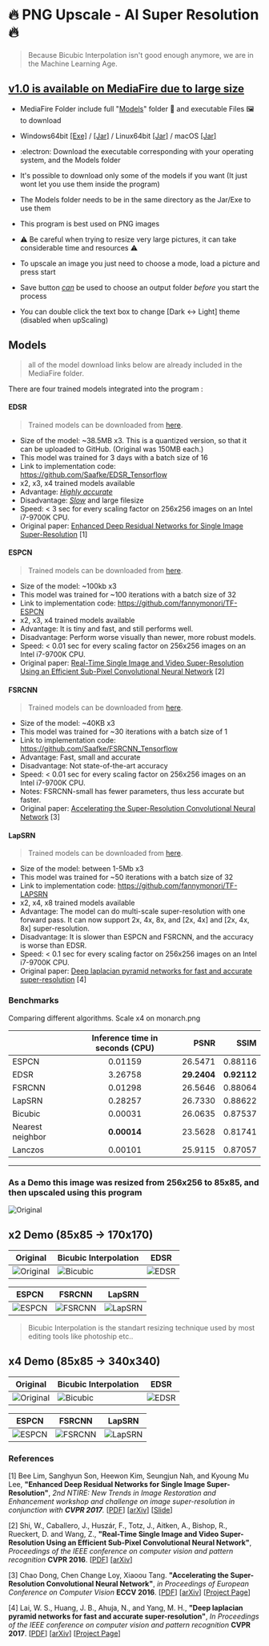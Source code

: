 # :fire: PNG Upscale -  AI Super Resolution :fire:
> Because Bicubic Interpolation isn't good enough anymore, we are in the Machine Learning Age.
 
 ## [v1.0 is available on MediaFire due to large size](https://app.mediafire.com/nz88rdbl8u041) 
* MediaFire Folder include full "[Models](http://www.mediafire.com/folder/05txvvxyww7ek/Models)" folder 📁 and executable Files 🖼️ to download

* Windows64bit [[Exe]](http://www.mediafire.com/file/1zimjhmqm6bbslp/png-upscale-1.0_Windows64bit.exe/file) / [[Jar]](http://www.mediafire.com/file/8aacwpegzjlrhv0/png-upscale-1.0_Windows64bit.jar/file) / Linux64bit [[Jar]](http://www.mediafire.com/file/07e2dma5xpd2wro/png-upscale-1.0_LINUX_64bit.jar/file) / macOS [[Jar]](http://www.mediafire.com/file/ubeqpou9lhkviov/png-upscale-1.0_macOS_64bit.jar/file)
* :electron:	Download the executable corresponding with your operating system, and the Models folder
* It's possible to download only some of the models if you want (It just wont let you use them inside the program)
* The Models folder needs to be in the same directory as the Jar/Exe to use them
* This program is best used on PNG images
* ⚠️ Be careful when trying to resize very large pictures, it can take considerable time and resources ⚠️
* To upscale an image you just need to choose a mode, load a picture and press start
* Save button <ins>*can*</ins> be used to choose an output folder *before* you start the process
* You can double click the text box to change [Dark <-> Light] theme (disabled when upScaling)



## Models

> all of the model download links below are already included in the MediaFire folder.

There are four trained models integrated into the program :

#### EDSR

> Trained models can be downloaded from [here](https://github.com/Saafke/EDSR_Tensorflow/tree/master/models).

- Size of the model: ~38.5MB x3. This is a quantized version, so that it can be uploaded to GitHub. (Original was 150MB each.)
- This model was trained for 3 days with a batch size of 16
- Link to implementation code: https://github.com/Saafke/EDSR_Tensorflow
- x2, x3, x4 trained models available
- Advantage: <ins>*Highly accurate*</ins>
- Disadvantage: <ins>*Slow*</ins> and large filesize
- Speed: < 3 sec for every scaling factor on 256x256 images on an Intel i7-9700K CPU.
- Original paper: [Enhanced Deep Residual Networks for Single Image Super-Resolution](https://arxiv.org/pdf/1707.02921.pdf) [1]

#### ESPCN

> Trained models can be downloaded from [here](https://github.com/fannymonori/TF-ESPCN/tree/master/export).

- Size of the model: ~100kb x3
- This model was trained for ~100 iterations with a batch size of 32
- Link to implementation code: https://github.com/fannymonori/TF-ESPCN
- x2, x3, x4 trained models available
- Advantage: It is tiny and fast, and still performs well.
- Disadvantage: Perform worse visually than newer, more robust models.
- Speed: < 0.01 sec for every scaling factor on 256x256 images on an Intel i7-9700K CPU.
- Original paper: [Real-Time Single Image and Video Super-Resolution Using an Efficient Sub-Pixel Convolutional Neural Network](https://arxiv.org/pdf/1707.02921.pdf) [2]

#### FSRCNN

> Trained models can be downloaded from [here](https://github.com/Saafke/FSRCNN_Tensorflow/tree/master/models).

- Size of the model: ~40KB x3
- This model was trained for ~30 iterations with a batch size of 1
- Link to implementation code: https://github.com/Saafke/FSRCNN_Tensorflow
- Advantage: Fast, small and accurate
- Disadvantage: Not state-of-the-art accuracy
- Speed: < 0.01 sec for every scaling factor on 256x256 images on an Intel i7-9700K CPU.
- Notes: FSRCNN-small has fewer parameters, thus less accurate but faster.
- Original paper: [Accelerating the Super-Resolution Convolutional Neural Network](http://mmlab.ie.cuhk.edu.hk/projects/FSRCNN.html) [3]

#### LapSRN

> Trained models can be downloaded from [here](https://github.com/fannymonori/TF-LapSRN/tree/master/export).

- Size of the model: between 1-5Mb x3
- This model was trained for ~50 iterations with a batch size of 32
- Link to implementation code: https://github.com/fannymonori/TF-LAPSRN
- x2, x4, x8 trained models available
- Advantage: The model can do multi-scale super-resolution with one forward pass. It can now support 2x, 4x, 8x, and [2x, 4x] and [2x, 4x, 8x] super-resolution.
- Disadvantage: It is slower than ESPCN and FSRCNN, and the accuracy is worse than EDSR.
- Speed: < 0.1 sec for every scaling factor on 256x256 images on an Intel i7-9700K CPU.
- Original paper: [Deep laplacian pyramid networks for fast and accurate super-resolution](https://arxiv.org/pdf/1707.02921.pdf) [4]

### Benchmarks

Comparing different algorithms. Scale x4 on monarch.png

|               | Inference time in seconds (CPU)| PSNR | SSIM |
| ------------- |:-------------------:| ---------:|--------:|
| ESPCN            |0.01159   | 26.5471 | 0.88116 |
| EDSR             |3.26758     |**29.2404**  |**0.92112**  |
| FSRCNN           | 0.01298   | 26.5646 | 0.88064 |
| LapSRN           |0.28257    |26.7330   |0.88622  |
| Bicubic          |0.00031 |26.0635  |0.87537  |
| Nearest neighbor |**0.00014** |23.5628  |0.81741  |
| Lanczos          |0.00101  |25.9115  |0.87057  |

 ---
 
### As a Demo this image was resized from 256x256 to 85x85, and then upscaled using this program

![Original](https://github.com/Araxeus/PNG-Upscale/blob/main/test/original.png)


## x2 Demo (85x85 -> 170x170)

|      Original             |  Bicubic Interpolation    |        EDSR               |
| ------------------------- |------------------------- |------------------------- |
![Original](https://github.com/Araxeus/PNG-Upscale/blob/main/test/x2/original.png)   |  ![Bicubic](https://github.com/Araxeus/PNG-Upscale/blob/main/test/x2/input(BicubicX2).png) |  ![EDSR](https://github.com/Araxeus/PNG-Upscale/blob/main/test/x2/input(EDSRx2).png) |

|         ESPCN             |       FSRCNN              |        LapSRN             |
| ------------------------- | ------------------------- | ------------------------- |
![ESPCN](https://github.com/Araxeus/PNG-Upscale/blob/main/test/x2/input(ESPCNx2).png) | ![FSRCNN](https://github.com/Araxeus/PNG-Upscale/blob/main/test/x2/input(FSRCNNx2).png) |  ![LapSRN](https://github.com/Araxeus/PNG-Upscale/blob/main/test/x2/input(LapSRNx2).png) |

> Bicubic Interpolation is the standart resizing technique used by most editing tools like photoship etc..


## x4 Demo (85x85 -> 340x340)

|      Original             |  Bicubic Interpolation    |        EDSR               |
| ------------------------- | ------------------------- | ------------------------- |
![Original](https://github.com/Araxeus/PNG-Upscale/blob/main/test/x4/original.png)   |  ![Bicubic](https://github.com/Araxeus/PNG-Upscale/blob/main/test/x4/input(BicubicX4).png)|  ![EDSR](https://github.com/Araxeus/PNG-Upscale/blob/main/test/x4/input(EDSRx4).png)|

 
|        ESPCN             |       FSRCNN              |        LapSRN             |
| ------------------------- | ------------------------- | ------------------------- |
![ESPCN](https://github.com/Araxeus/PNG-Upscale/blob/main/test/x4/input(ESPCNx4).png)   |  ![FSRCNN](https://github.com/Araxeus/PNG-Upscale/blob/main/test/x4/input(FSRCNNx4).png)|  ![LapSRN](https://github.com/Araxeus/PNG-Upscale/blob/main/test/x4/input(LapSRNx4).png)|

### References
[1] Bee Lim, Sanghyun Son, Heewon Kim, Seungjun Nah, and Kyoung Mu Lee, **"Enhanced Deep Residual Networks for Single Image Super-Resolution"**, <i> 2nd NTIRE: New Trends in Image Restoration and Enhancement workshop and challenge on image super-resolution in conjunction with **CVPR 2017**. </i> [[PDF](http://openaccess.thecvf.com/content_cvpr_2017_workshops/w12/papers/Lim_Enhanced_Deep_Residual_CVPR_2017_paper.pdf)] [[arXiv](https://arxiv.org/abs/1707.02921)] [[Slide](https://cv.snu.ac.kr/research/EDSR/Presentation_v3(release).pptx)]

[2] Shi, W., Caballero, J., Huszár, F., Totz, J., Aitken, A., Bishop, R., Rueckert, D. and Wang, Z., **"Real-Time Single Image and Video Super-Resolution Using an Efficient Sub-Pixel Convolutional Neural Network"**, <i>Proceedings of the IEEE conference on computer vision and pattern recognition</i> **CVPR 2016**. [[PDF](http://openaccess.thecvf.com/content_cvpr_2016/papers/Shi_Real-Time_Single_Image_CVPR_2016_paper.pdf)] [[arXiv](https://arxiv.org/abs/1609.05158)]

[3] Chao Dong, Chen Change Loy, Xiaoou Tang. **"Accelerating the Super-Resolution Convolutional Neural Network"**, <i> in Proceedings of European Conference on Computer Vision </i>**ECCV 2016**. [[PDF](http://personal.ie.cuhk.edu.hk/~ccloy/files/eccv_2016_accelerating.pdf)]
[[arXiv](https://arxiv.org/abs/1608.00367)] [[Project Page](http://mmlab.ie.cuhk.edu.hk/projects/FSRCNN.html)]

[4] Lai, W. S., Huang, J. B., Ahuja, N., and Yang, M. H., **"Deep laplacian pyramid networks for fast and accurate super-resolution"**, <i> In Proceedings of the IEEE conference on computer vision and pattern recognition </i>**CVPR 2017**. [[PDF](http://openaccess.thecvf.com/content_cvpr_2017/papers/Lai_Deep_Laplacian_Pyramid_CVPR_2017_paper.pdf)] [[arXiv](https://arxiv.org/abs/1710.01992)] [[Project Page](http://vllab.ucmerced.edu/wlai24/LapSRN/)]


